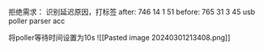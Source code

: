 拒绝需求：
识别延迟原因，打标签
after:
746 14 1 51
before:
765 31 3 45
usb poller parser acc

将poller等待时间设置为10s
![[Pasted image 20240301213408.png]]